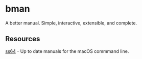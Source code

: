 # bman
A better manual. Simple, interactive, extensible, and complete. 

## Resources

[ss64](https://ss64.com/osx/) - Up to date manuals for the macOS commmand line. 
